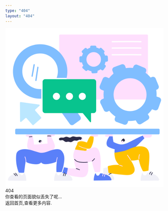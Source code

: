 ```yaml
---
type: "404"
layout: "404"
---
```

<!DOCTYPE html>
<html lang="en">
<head>
  <meta charset="UTF-8">
  <meta name="viewport" content="width=device-width, initial-scale=1.0">
  <link rel="stylesheet" href="css/style.css">
  <title>404 - 页面丢失啦</title>
</head>
<body>
  <div class="main-container">
    <div class="img-container container-item">
      <img src="./static/404.svg">
    </div>
    <div class="text-container container-item">
      <div class="code">404</div>
      <div class="msg">你查看的页面貌似丢失了呢...</div>
      <div class="action">返回首页,查看更多内容.</div>
    </div>
  </div>
</body>
</html>

